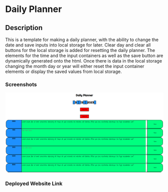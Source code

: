 # Daily Planner

## Description

This is a template for making a daily planner, with the ability to change the date and save inputs into local storage for later. Clear day and clear all buttons for the local storage is added for resetting the daily planner. The elements for the time and the input containers as well as the save button are dynamically generated onto the html. Once there is data in the local storage changing the month day or year will either reset the input container elements or display the saved values from local storage.

### Screenshots

![Desktop Version](assets\images\dailyplanner_desktop.png)


### Deployed Website Link

